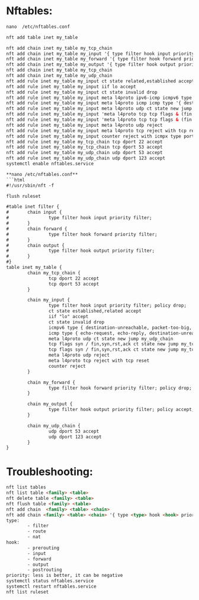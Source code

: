 # Nftables:
```html
nano  /etc/nftables.conf

nft add table inet my_table

nft add chain inet my_table my_tcp_chain
nft add chain inet my_table my_input '{ type filter hook input priority 0 ; policy drop ; }'
nft add chain inet my_table my_forward '{ type filter hook forward priority 0 ; policy drop ; }'
nft add chain inet my_table my_output '{ type filter hook output priority 0 ; policy accept ; }'
nft add chain inet my_table my_tcp_chain
nft add chain inet my_table my_udp_chain
nft add rule inet my_table my_input ct state related,established accept
nft add rule inet my_table my_input iif lo accept
nft add rule inet my_table my_input ct state invalid drop
nft add rule inet my_table my_input meta l4proto ipv6-icmp icmpv6 type '{ destination-unreachable, packet-too-big, time-exceeded, parameter-problem, mld-listener-query, mld-listener-report, mld-listener-reduction, nd-router-solicit, nd-router-advert, nd-neighbor-solicit, nd-neighbor-advert, ind-neighbor-solicit, ind-neighbor-advert, mld2-listener-report }' accept
nft add rule inet my_table my_input meta l4proto icmp icmp type '{ destination-unreachable, router-solicitation, router-advertisement, time-exceeded, parameter-problem }' accept
nft add rule inet my_table my_input meta l4proto udp ct state new jump my_udp_chain
nft add rule inet my_table my_input 'meta l4proto tcp tcp flags & (fin|syn|rst|ack) == syn ct state new jump my_tcp_chain'
nft add rule inet my_table my_input 'meta l4proto tcp tcp flags & (fin|syn|rst|ack) == syn ct state new jump my_tcp_chain'
nft add rule inet my_table my_input meta l4proto udp reject
nft add rule inet my_table my_input meta l4proto tcp reject with tcp reset
nft add rule inet my_table my_input counter reject with icmpx type port-unreachable
nft add rule inet my_table my_tcp_chain tcp dport 22 accept
nft add rule inet my_table my_tcp_chain tcp dport 53 accept
nft add rule inet my_table my_udp_chain udp dport 53 accept
nft add rule inet my_table my_udp_chain udp dport 123 accept
systemctl enable nftables.service
```
```html
**nano /etc/nftables.conf**
```html
#!/usr/sbin/nft -f

flush ruleset

#table inet filter {
#       chain input {
#               type filter hook input priority filter;
#       }
#       chain forward {
#               type filter hook forward priority filter;
#       }
#       chain output {
#               type filter hook output priority filter;
#       }
#}
table inet my_table {
        chain my_tcp_chain {
                tcp dport 22 accept
                tcp dport 53 accept
        }

        chain my_input {
                type filter hook input priority filter; policy drop;
                ct state established,related accept
                iif "lo" accept
                ct state invalid drop
                icmpv6 type { destination-unreachable, packet-too-big, time-exceeded, parameter-problem, mld-listener-query, mld-listener-report, mld-listener-done, nd-router-solicit, nd-router-advert, nd-neighbor-solicit, nd-neighbor-advert, ind-neighbor-solicit, ind-neighbor-advert, mld2-listener-report } accept
                icmp type { echo-request, echo-reply, destination-unreachable, router-advertisement, router-solicitation, time-exceeded, parameter-problem } accept
                meta l4proto udp ct state new jump my_udp_chain
                tcp flags syn / fin,syn,rst,ack ct state new jump my_tcp_chain
                tcp flags syn / fin,syn,rst,ack ct state new jump my_tcp_chain
                meta l4proto udp reject
                meta l4proto tcp reject with tcp reset
                counter reject
        }

        chain my_forward {
                type filter hook forward priority filter; policy drop;
        }

        chain my_output {
                type filter hook output priority filter; policy accept;
        }

        chain my_udp_chain {
                udp dport 53 accept
                udp dport 123 accept
        }
}
```
# Troubleshooting:
```html
nft list tables
nft list table <family> <table>                                                                                         ### example: nft list table inet my_table 
nft delete table <family> <table>                                                                                       ### remove table (all chain)
nft flush table <family> <table>                                                                                        ### clear chain in table
nft add chain  <family> <table> <chain>
nft add chain <family> <table> <chain> '{ type <type> hook <hook> priority <priority> ; }'
type:
        - filter
        - route
        - nat
hook:
        - prerouting
        - input
        - forward
        - output
        - postrouting
priority: less is better, it can be negative
systemctl status nftables.service
systemctl restart nftables.service
nft list ruleset
```